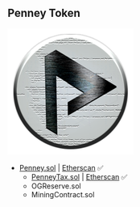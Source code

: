 ## Penney Token
![Penney Token](penney-token.png)
- <a href="https://github.com/PenneyArmy/PenneyToken/blob/main/Penney.sol" target="_blank">Penney.sol</a> | <a href="https://etherscan.io/address/0x4c90e6D9F4bd9e0c42484F547826f8419A7b0909#code" target="_blank">Etherscan</a> ✅
  - <a href="https://github.com/PenneyArmy/PenneyToken/blob/main/PenneyTax.sol" target="_blank">PenneyTax.sol</a> | <a href="https://etherscan.io/address/0x8a7fcbaf72ccd46b567706d88e06f078db6eb044#code" target="_blank">Etherscan</a> ✅
  - OGReserve.sol
  - MiningContract.sol
